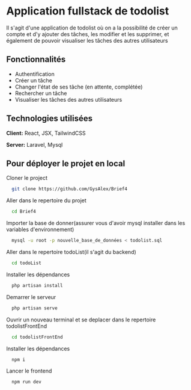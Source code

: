 # Application fullstack de todolist 

Il s'agit d'une application de todolist où on a la possibilité de créer un compte et d'y ajouter des tâches, les modifier et les supprimer, et également de pouvoir visualiser les tâches des autres utilisateurs




## Fonctionnalités

- Authentification
- Créer un tâche
- Changer l'état de ses tâche (en attente, complétée)
- Rechercher un tâche
- Visualiser les tâches des autres utilisateurs

## Technologies utilisées

**Client:** React, JSX, TailwindCSS

**Server:** Laravel, Mysql


## Pour déployer le projet en local

Cloner le project

```bash
  git clone https://github.com/GysAlex/Brief4
```

Aller dans le repertoire du projet
```bash
  cd Brief4
```
Importer la base de donner(assurer vous d'avoir mysql installer dans les variables d'environnement)
```bash
  mysql -u root -p nouvelle_base_de_données < todolist.sql
```
Aller dans le repertoire todoList(il s'agit du backend)
```bash
  cd todoList 
```
Installer les dépendances
```bash
  php artisan install
```
Demarrer le serveur
```bash
  php artisan serve
```
Ouvrir un nouveau terminal et se deplacer dans le repertoire todolistFrontEnd
```bash
  cd todolistFrontEnd 
```
Installer les dépendances
```bash
  npm i
```
Lancer le frontend
```bash
  npm run dev
```
